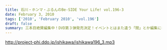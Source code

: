 ```yaml
---
title: 石川・ホンマ・ぶるんのBe-SIDE Your Life! vol.196-3
date: February 3, 2010
tags: ['2010', 'February 2010', 'vol.196']
draft: false
summary: 三本目絶賛編集中！DVD第３弾発売決定！イベントとはまた違う「間」とか編集になっていますのでお宅でじっくりとバカバカしく楽しんでもらいたい一品。オタノシミニ。NAMAE
---
```


http://project-phi.ddo.jp/ishikawa/ishikawa196_3.mp3